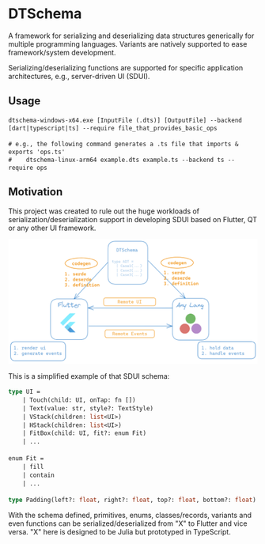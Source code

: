 # DTSchema

A framework for serializing and deserializing data structures generically for multiple programming languages. Variants are natively supported to ease framework/system development.

Serializing/deserializing functions are supported for specific application architectures, e.g., server-driven UI (SDUI).

## Usage

```shell
dtschema-windows-x64.exe [InputFile (.dts)] [OutputFile] --backend [dart|typescript|ts] --require file_that_provides_basic_ops

# e.g., the following command generates a .ts file that imports & exports 'ops.ts'
#    dtschema-linux-arm64 example.dts example.ts --backend ts --require ops
```

## Motivation

This project was created to rule out the huge workloads of serialization/deserialization support in developing SDUI based on Flutter, QT or any other UI framework.

<p align="center">
<img width="600px" src="https://raw.githubusercontent.com/thautwarm/dtschema/master/static/sdui.png"/>
</p>


This is a simplified example of that SDUI schema:

```ocaml
type UI =
    | Touch(child: UI, onTap: fn [])
    | Text(value: str, style?: TextStyle)
    | VStack(children: list<UI>)
    | HStack(children: list<UI>)
    | FitBox(child: UI, fit?: enum Fit)
    | ...

enum Fit =
    | fill
    | contain
    | ...

type Padding(left?: float, right?: float, top?: float, bottom?: float)
```

With the schema defined, primitives, enums, classes/records, variants and even functions can be serialized/deserialized from "X" to Flutter and vice versa. "X" here is designed to be Julia but prototyped in TypeScript.

